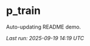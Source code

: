 # p_train

Auto-updating README demo.

<!--START_SECTION:status-->
_Last run: 2025-09-19 14:19 UTC_
<!--END_SECTION:status-->




















































































































































































































































































































































































































































































































































































































































































































